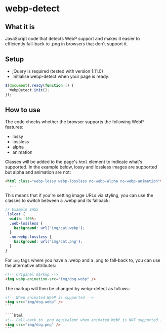 webp-detect
===========

What it is
----------

JavaScript code that detects WebP support and makes it easier to efficiently fall-back to .png in browsers that don't support it.

Setup
-----
* jQuery is required (tested with version 1.11.0)
* Initialise webp-detect when your page is ready:
```javascript
$(document).ready(function () {
  WebpDetect.init();
});
```

How to use
----------

The code checks whether the browser supports the following WebP features:
* lossy
* lossless
* alpha
* animation

Classes will be added to the page's `html` element to indicate what's supported. In the example below, lossy and lossless images are supported but alpha and animation are not:

```html
<html class="webp-lossy webp-lossless no-webp-alpha no-webp-animation">
  ...
```

This means that if you're setting image URLs via styling, you can use the classes to switch between a .webp and its fallback:

```scss
// Example SASS
.lolcat {
  width: 100%;
  .web-lossless {
    background: url('img/cat.webp');
  }
  .no-webp-lossless {
    background: url('img/cat.png');
  }
}
```

For `img` tags where you have a .webp and a .png to fall-back to, you can use the alternative attributes:
```html
<!-- Original markup -->
<img webp-animation-src="img/dog.webp" />
````

The markup will then be changed by webp-detect as follows:

````html
<!-- When animated WebP is supported -->
<img src="img/dog.webp" />
```

````html
<!-- Fall-back to .png equivalent when animated WebP is NOT supported -->
<img src="img/dog.png" />
```
